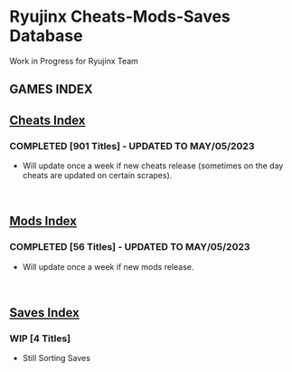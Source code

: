 # Ryujinx Cheats-Mods-Saves Database 

Work in Progress for Ryujinx Team


## GAMES INDEX

## [Cheats Index](Cheats.md)
### COMPLETED [901 Titles] - UPDATED TO MAY/05/2023
- Will update once a week if new cheats release (sometimes on the day cheats are updated on certain scrapes).
</br>

## [Mods Index](Mods.md)
### COMPLETED [56 Titles] - UPDATED TO MAY/05/2023
- Will update once a week if new mods release.
</br>

## [Saves Index](Saves.md)
### WIP [4 Titles] 
- Still Sorting Saves
